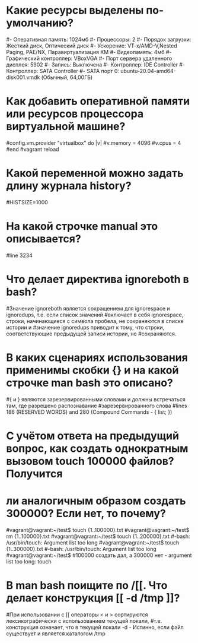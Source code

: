 # Какие ресурсы выделены по-умолчанию?
#- Оперативная память: 1024мб
#- Процессоры: 2
#- Порядок загрузки: Жесткий диск, Оптический диск
#- Ускорение: VT-x/AMD-V,Nested Paging, PAE/NX, Паравиртуализация KM
#- Видеопамять: 4мб
#- Графический контроллер: VBoxVGA
#- Порт сервера удаленного дисплея: 5902
#- Запись: Выключена
#- Контроллер: IDE Controller
#- Контроллер: SATA Controller
#- SATA порт 0: ubuntu-20.04-amd64-disk001.vmdk (Обычный, 64,00ГБ)

# Как добавить оперативной памяти или ресурсов процессора виртуальной машине?
#config.vm.provider "virtualbox" do |v|
	#v.memory = 4096
	#v.cpus = 4
#end
#vagrant reload

# Какой переменной можно задать длину журнала history?
#HISTSIZE=1000

# На какой строчке manual это описывается?
#line 3234

# Что делает директива ignoreboth в bash?
#Значение ignoreboth является сокращением для ignorespace и ignoredups, т.е. если список значений 
#включает в себя ignorespace, строки, начинающиеся с символа пробела, не сохраняются в списке истории и 
#значение ignoredups приводит к тому, что строки, соответствующие предыдущей записи истории, не 
#сохраняются.

# В каких сценариях использования применимы скобки {} и на какой строчке man bash это описано?
#{ и } являются зарезервированными словами и должны встречаться там, где разрешено распознавание 
#зарезервированного слова
#lines 186 (RESERVED WORDS) and 280 (Compound Commands - { list; })

# С учётом ответа на предыдущий вопрос, как создать однократным вызовом touch 100000 файлов? Получится 
# ли аналогичным образом создать 300000? Если нет, то почему?
#vagrant@vagrant:~/test$ touch {1..100000}.txt
#vagrant@vagrant:~/test$ rm {1..100000}.txt
#vagrant@vagrant:~/test$ touch {1..200000}.txt
#-bash: /usr/bin/touch: Argument list too long
#vagrant@vagrant:~/test$ touch {1..300000}.txt
#-bash: /usr/bin/touch: Argument list too long
#vagrant@vagrant:~/test$
#100000 создать дал, а 300000 нет - argument list too long: touch
<!--  -->

# В man bash поищите по /\[\[. Что делает конструкция [[ -d /tmp ]]?
#При использовании с [[ операторы < и > сортируются лексикографически с использованием текущей локали, 
#т.е. конструкция означает, что в текущей локали -d - Истинно, если файл существует и является каталогом /tmp

